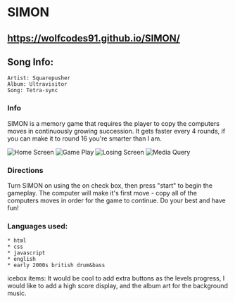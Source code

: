 # SIMON

## https://wolfcodes91.github.io/SIMON/

## Song Info: 
    Artist: Squarepusher
    Album: Ultravisitor
    Song: Tetra-sync

### Info
SIMON is a memory game that requires the player to copy the computers moves in continuously growing succession. It gets faster every 4 rounds, if you can make it to round 16 you're smarter than I am.

 ![Home Screen](https://i.imgur.com/27jbUCQ.png)
 ![Game Play](https://i.imgur.com/u5HotUB.png)
 ![Losing Screen](https://i.imgur.com/AsP5dQT.png)
 ![Media Query](https://i.imgur.com/vQy8hfT.png)

### Directions

Turn SIMON on using the on check box, then press "start" to begin the gameplay. The computer will make it's first move - copy all of the computers moves in order for the game to continue. Do your best and have fun!

### Languages used:
    * html
    * css
    * javascript
    * english
    * early 2000s british drum&bass 

icebox items: 
    It would be cool to add extra buttons as the levels progress, I would like to add a high score display, and the album art for the background music. 


